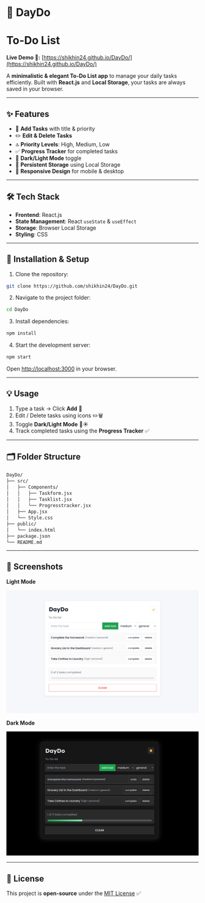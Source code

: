 # 🌟 DayDo 
# To-Do List

**Live Demo 🚀:** [https://shikhin24.github.io/DayDo/](https://shikhin24.github.io/DayDo/)

A **minimalistic & elegant To-Do List app** to manage your daily tasks efficiently. Built with **React.js** and **Local Storage**, your tasks are always saved in your browser.

---

## ✨ Features

- 📝 **Add Tasks** with title & priority
- ✏️ **Edit & Delete Tasks**
- 🔝 **Priority Levels**: High, Medium, Low
- ✅ **Progress Tracker** for completed tasks
- 🌙 **Dark/Light Mode** toggle
- 💾 **Persistent Storage** using Local Storage
- 📱 **Responsive Design** for mobile & desktop

---

## 🛠️ Tech Stack

- **Frontend**: React.js
- **State Management**: React `useState` & `useEffect`
- **Storage**: Browser Local Storage
- **Styling**: CSS

---

## 🚀 Installation & Setup

1. Clone the repository:

```bash
git clone https://github.com/shikhin24/DayDo.git
```

2. Navigate to the project folder:

```bash
cd DayDo
```

3. Install dependencies:

```bash
npm install
```

4. Start the development server:

```bash
npm start
```

Open [http://localhost:3000](http://localhost:3000) in your browser.

---

## 💡 Usage

1. Type a task → Click **Add** 📝
2. Edit / Delete tasks using icons ✏️🗑️
3. Toggle **Dark/Light Mode** 🌙☀️
4. Track completed tasks using the **Progress Tracker** ✅

---

## 🗂️ Folder Structure

```
DayDo/
├── src/
│   ├── Components/
│   │   ├── Taskform.jsx
│   │   ├── Tasklist.jsx
│   │   └── Progresstracker.jsx
│   ├── App.jsx
│   └── Style.css
├── public/
│   └── index.html
├── package.json
└── README.md
```

---

## 📸 Screenshots

**Light Mode**  

![Light Mode](src/assets/light-mode.png)  

**Dark Mode**  

![Dark Mode](src/assets/dark-mode.png)

---


## 📝 License

This project is **open-source** under the [MIT License](https://opensource.org/licenses/MIT) ✅

